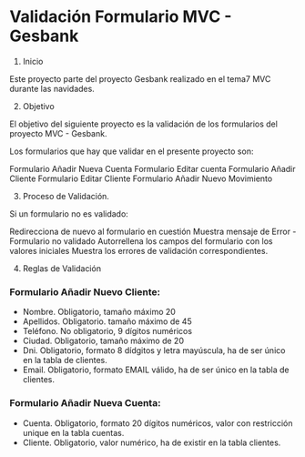 # Validación Formulario MVC - Gesbank


1. Inicio

Este proyecto parte del proyecto Gesbank realizado en el tema7 MVC durante las navidades.

2. Objetivo

El objetivo del siguiente proyecto es la validación de los formularios del proyecto MVC - Gesbank.

Los formularios que hay que validar en el presente proyecto son:

Formulario Añadir Nueva Cuenta
Formulario Editar cuenta
Formulario Añadir Cliente
Formulario Editar Cliente
Formulario Añadir Nuevo Movimiento

3. Proceso de Validación.

Si un formulario no es validado:

Redirecciona de nuevo al formulario en cuestión
Muestra mensaje de Error - Formulario no validado
Autorrellena los campos del formulario con los valores iniciales
Muestra los errores de validación correspondientes.

4. Reglas de Validación

### Formulario Añadir Nuevo Cliente:

- Nombre. Obligatorio, tamaño máximo 20
- Apellidos. Obligatorio. tamaño máximo de 45
- Teléfono. No obligatorio, 9 dígitos numéricos
- Ciudad. Obligatorio, tamaño máximo de 20
- Dni. Obligatorio, formato 8 dídgitos y letra mayúscula, ha de ser único en la tabla de clientes.
- Email. Obligatorio, formato EMAIL válido, ha de ser único en la tabla de clientes.

### Formulario Añadir Nueva Cuenta:

- Cuenta. Obligatorio, formato 20 dígitos numéricos, valor con restricción unique en la tabla cuentas.
- Cliente. Obligatorio, valor numérico, ha de existir en la tabla clientes.
